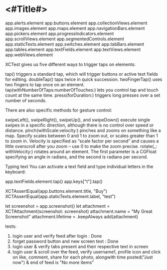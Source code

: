 #  <#Title#>

app.alerts.element
app.buttons.element
app.collectionViews.element
app.images.element
app.maps.element
app.navigationBars.element
app.pickers.element
app.progressIndicators.element
app.scrollViews.element
app.segmentedControls.element
app.staticTexts.element
app.switches.element
app.tabBars.element
app.tables.element
app.textFields.element
app.textViews.element
app.webViews.element



XCTest gives us five different ways to trigger taps on elements:

tap() triggers a standard tap, which will trigger buttons or active text fields for editing.
doubleTap() taps twice in quick succession.
twoFingerTap() uses two fingers to tap once on an element.
tap(withNumberOfTaps:numberOfTouches:) lets you control tap and touch count at the same time.
press(forDuration:) triggers long presses over a set number of seconds.



There are also specific methods for gesture control:

swipeLeft(), swipeRight(), swipeUp(), and swipeDown() execute single swipes in a specific direction, although there is no control over speed or distance.
pinch(withScale:velocity:) pinches and zooms on something like a map. Specify scales between 0 and 1 to zoom out, or scales greater than 1 to zoom in. Velocity is specified as “scale factor per second” and causes a little overscroll after you zoom – use 0 to make the zoom precise.
rotate(_: withVelocity:) rotates around an element. The first parameter is a CGFloat specifying an angle in radians, and the second is radians per second.




Typing text
You can activate a text field and type individual letters in the keyboard:

app.textFields.element.tap()
app.keys["t"].tap()


XCTAssertEqual(app.buttons.element.title, "Buy")
XCTAssertEqual(app.staticTexts.element.label, "test")



let screenshot = app.screenshot()
let attachment = XCTAttachment(screenshot: screenshot)
attachment.name = "My Great Screenshot"
attachment.lifetime = .keepAlways
add(attachment)





tests:
1. login user and verify feed after login : Done
2. forget password button and new screen text : Done
3. login user & verify tabs present and their respective text in screen
4. login user & scroll over the feed, verify username1, profile icon and click on like, comment, share for each photo, alongwith time posted("Just now") & end of feed is "No more items"
